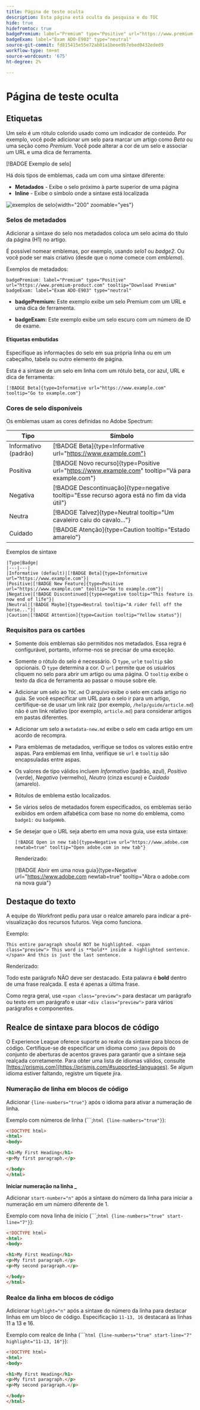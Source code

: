 ```yaml
---
title: Página de teste oculta
description: Esta página está oculta da pesquisa e do TOC
hide: true
hidefromtoc: true
badgePremium: label="Premium" type="Positive" url="https://www.premium-product.com" tooltip="Download Premium"
badgeExam: label="Exam ADO-E903" type="neutral"
source-git-commit: fd815415e55e72ab01a1beee9b7ebed0432eded9
workflow-type: tm+mt
source-wordcount: '675'
ht-degree: 2%

---
```


# Página de teste oculta

## Etiquetas

Um selo é um rótulo colorido usado como um indicador de conteúdo. Por exemplo, você pode adicionar um selo para marcar um artigo como _Beta_ ou uma seção como _Premium_. Você pode alterar a cor de um selo e associar um URL e uma dica de ferramenta.

[!BADGE Exemplo de selo]

Há dois tipos de emblemas, cada um com uma sintaxe diferente:

* **Metadados** - Exibe o selo próximo à parte superior de uma página
* **Inline** - Exibe o símbolo onde a sintaxe está localizada

![exemplos de selo](assets/badge-examples.png "Exemplos de emblema"){width="200" zoomable="yes"}

### Selos de metadados

Adicionar a sintaxe do selo nos metadados coloca um selo acima do título da página (H1) no artigo.

É possível nomear emblemas, por exemplo, usando _selo1_ ou _badge2_. Ou você pode ser mais criativo (desde que o nome comece com _emblema_).

Exemplos de metadados:

```
badgePremium: label="Premium" type="Positive" url="https://www.premium-product.com" tooltip="Download Premium"
badgeExam: label="Exam ADO-E903" type="neutral"
```

* **badgePremium:** Este exemplo exibe um selo Premium com um URL e uma dica de ferramenta.

* **badgeExam:** Este exemplo exibe um selo escuro com um número de ID de exame.

#### Etiquetas embutidas

Especifique as informações do selo em sua própria linha ou em um cabeçalho, tabela ou outro elemento de página.

Esta é a sintaxe de um selo em linha com um rótulo beta, cor azul, URL e dica de ferramenta:

`[!BADGE Beta]{type=Informative url="https://www.example.com" tooltip="Go to example.com"}`

### Cores de selo disponíveis

Os emblemas usam as cores definidas no Adobe Spectrum:

| Tipo | Símbolo |
|---|---|
| Informativo (padrão) | [!BADGE Beta]{type=Informative url="https://www.example.com"} |
| Positiva | [!BADGE Novo recurso]{type=Positive url="https://www.example.com" tooltip="Vá para example.com"} |
| Negativa | [!BADGE Descontinuação]{type=negative tooltip="Esse recurso agora está no fim da vida útil"} |
| Neutra | [!BADGE Talvez]{type=Neutral tooltip="Um cavaleiro caiu do cavalo..."} |
| Cuidado | [!BADGE Atenção]{type=Caution tooltip="Estado amarelo"} |

Exemplos de sintaxe

```
|Type|Badge|
|---|---|
|Informative (default)|[!BADGE Beta]{type=Informative url="https://www.example.com"}|
|Positive|[!BADGE New Feature]{type=Positive url="https://www.example.com" tooltip="Go to example.com"}|
|Negative|[!BADGE Discontinued]{type=negative tooltip="This feature is now end of life"}|
|Neutral|[!BADGE Maybe]{type=Neutral tooltip="A rider fell off the horse..."}|
|Caution|[!BADGE Attention]{type=Caution tooltip="Yellow status"}|
```

### Requisitos para os cartões

* Somente dois emblemas são permitidos nos metadados. Essa regra é configurável, portanto, informe-nos se precisar de uma exceção.
* Somente o rótulo do selo é necessário. O `type`, `url`e `tooltip` são opcionais. O `type` determina a cor. O `url` permite que os usuários cliquem no selo para abrir um artigo ou uma página. O `tooltip` exibe o texto da dica de ferramenta ao passar o mouse sobre ele.
* Adicionar um selo ao `TOC.md` O arquivo exibe o selo em cada artigo no guia. Se você especificar um URL para o selo ir para um artigo, certifique-se de usar um link raiz (por exemplo, `/help/guide/article.md`) não é um link relativo (por exemplo, `article.md`) para considerar artigos em pastas diferentes.
* Adicionar um selo a `metadata-new.md` exibe o selo em cada artigo em um acordo de recompra.
* Para emblemas de metadados, verifique se todos os valores estão entre aspas. Para emblemas em linha, verifique se `url` e `tooltip` são encapsuladas entre aspas.
* Os valores de tipo válidos incluem *Informativo* (padrão, azul), *Positivo* (verde), *Negativo* (vermelho), *Neutro* (cinza escuro) e *Cuidado* (amarelo).
* Rótulos de emblema estão localizados.
* Se vários selos de metadados forem especificados, os emblemas serão exibidos em ordem alfabética com base no nome do emblema, como `badge1:` ou `badgeWeb`.
* Se desejar que o URL seja aberto em uma nova guia, use esta sintaxe:

   ```
   [!BADGE Open in new tab]{type=Negative url="https://www.adobe.com newtab=true" tooltip="Open adobe.com in new tab"}
   ```

   Renderizado:

   [!BADGE Abrir em uma nova guia]{type=Negative url="https://www.adobe.com newtab=true" tooltip="Abra o adobe.com na nova guia"}

## Destaque do texto

A equipe do Workfront pediu para usar o realce amarelo para indicar a pré-visualização dos recursos futuros. Veja como funciona.

Exemplo:

```
This entire paragraph should NOT be highlighted. <span class="preview"> This word is **bold** inside a highlighted sentence.</span> And this is just the last sentence.
```

Renderizado:

Todo este parágrafo NÃO deve ser destacado. <span class="preview"> Esta palavra é **bold** dentro de uma frase realçada.</span> E esta é apenas a última frase.

Como regra geral, use `<span class="preview">` para destacar um parágrafo ou texto em um parágrafo e usar `<div class="preview">` para vários parágrafos e componentes.

## Realce de sintaxe para blocos de código

O Experience League oferece suporte ao realce da sintaxe para blocos de código. Certifique-se de especificar um idioma como `java` depois do conjunto de aberturas de acentos graves para garantir que a sintaxe seja realçada corretamente. Para obter uma lista de idiomas válidos, consulte [https://prismjs.com](https://prismjs.com/#supported-languages). Se algum idioma estiver faltando, registre um tíquete jira.

### Numeração de linha em blocos de código

Adicionar `{line-numbers="true"}` após o idioma para ativar a numeração de linha.

Exemplo com números de linha (&grave;&grave;&grave;;`html {line-numbers="true"}`):

```html {line-numbers="true"}
<!DOCTYPE html>
<html>
<body>

<h1>My First Heading</h1>
<p>My first paragraph.</p>

</body>
</html>
```

**Iniciar numeração na linha _**

Adicionar `start-number="n"` após a sintaxe do número da linha para iniciar a numeração em um número diferente de 1.

Exemplo com nova linha de início (&grave;&grave;&grave;;`html {line-numbers="true" start-line="7"}`):

```html {line-numbers="true" start-line="7"}
<!DOCTYPE html>
<html>
<body>

<h1>My First Heading</h1>
<p>My first paragraph.</p>
<p>My second paragraph.</p>

</body>
</html>
```

### Realce da linha em blocos de código

Adicionar `highlight="n"` após a sintaxe do número da linha para destacar linhas em um bloco de código. Especificação `11-13, 16` destacará as linhas 11 a 13 e 16.

Exemplo com realce de linha (&grave;&grave;&grave;`html {line-numbers="true" start-line="7" highlight="11-13, 16"}`):

```html {line-numbers="true" start-line="7" highlight="11-13, 16"}
<!DOCTYPE html>
<html>
<body>

<h1>My First Heading</h1>
<p>My first paragraph.</p>
<p>My second paragraph.</p>

</body>
</html>
```
